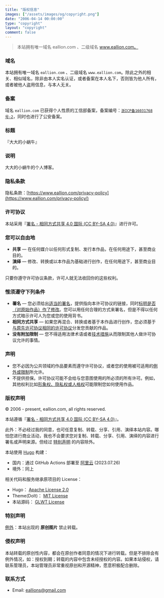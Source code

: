 ```yaml
---
title: "版权信息"
images: ["/assets/images/og/copyright.png"]
date: "2006-04-14 00:00:00"
type: "copyright"
layout: "copyright"
comment: false
---
```


<style>#comments {display:none !important}</style>

> 本站拥有唯一域名 eallion.com 、二级域名 www.eallion.com。

### 域名

本站拥有唯一域名 `eallion.com` 、二级域名 `www.eallion.com`。除此之外的相关、相似域名，除非由本人实名认证，或者备案在本人名下，否则皆为他人所有，或者被他人盗用信息，与本人无关。

### 备案

域名 `eallion.com` 已获得个人性质的工信部备案，备案编号：[`浙ICP备16031768号-2`](http://beian.miit.gov.cn/)，同时也进行了公安备案。

### 标题

『大大的小蜗牛』

### 说明

大大的小蜗牛的个人博客。

### 隐私条款

隐私条款：[https://www.eallion.com/privacy-policy](https://www.eallion.com/privacy-policy/)

### 许可协议

本站采用『[署名 - 相同方式共享 4.0 国际 (CC BY-SA 4.0)](https://creativecommons.org/licenses/by-sa/4.0/deed.zh)』进行许可。

### 您可以自由地

* **共享** — 在任何媒介以任何形式复制、发行本作品，在任何用途下，甚至商业目的。
* **演绎** — 修改、转换或以本作品为基础进行创作，在任何用途下，甚至商业目的。

只要你遵守许可协议条款，许可人就无法收回你的这些权利。

### 惟须遵守下列条件

* **署名** — 您必须给出[适当的署名](https://wiki.creativecommons.org/wiki/License_Versions#Detailed_attribution_comparison_chart)，提供指向本许可协议的链接，同时[标明是否（对原始作品）作了修改](https://wiki.creativecommons.org/wiki/License_Versions#Modifications_and_adaptations_must_be_marked_as_such)。您可以用任何合理的方式来署名，但是不得以任何方式暗示许可人为您或您的使用背书。
* **相同方式共享** — 如果您再混合、转换或者基于本作品进行创作，您必须基于[与原先许可协议相同的许可协议](https://creativecommons.org/faq/#If_I_derive_or_adapt_material_offered_under_a_Creative_Commons_license.2C_which_CC_license.28s.29_can_I_use.3F)分发您贡献的作品。
* **没有附加限制** — 您不得适用法律术语或者[技术措施](https://wiki.creativecommons.org/wiki/License_Versions#Application_of_effective_technological_measures_by_users_of_CC-licensed_works_prohibited)从而限制其他人做许可协议允许的事情。

### 声明

* 您不必因为公共领域的作品要素而遵守许可协议，或者您的使用被可适用的[例外或限制](https://creativecommons.org/faq/#Do_Creative_Commons_licenses_affect_exceptions_and_limitations_to_copyright.2C_such_as_fair_dealing_and_fair_use.3F)所允许。
* 不提供担保。许可协议可能不会给与您意图使用的所必须的所有许可。例如，其他权利比如[形象权、隐私权或人格权](https://wiki.creativecommons.org/Considerations_for_licensors_and_licensees)可能限制您如何使用作品。

### 版权声明

© 2006 - present, eallion.com, all rights reserved.

本站遵循『[署名 - 相同方式共享 4.0 国际 (CC BY-SA 4.0)](https://creativecommons.org/licenses/by-sa/4.0/deed.zh)』。

此外：不必经过我的同意，也可任意复制、转载、分享、引用、演绎本站内容。哪怕您进行商业活动，我也不会要求您对复制、转载、分享、引用、演绎的内容进行署名或声明来源。但经过 [特别声明](#%E7%89%B9%E5%88%AB%E5%A3%B0%E6%98%8E) 的内容除外。

本站使用 [Hugo](https://gohugo.io/) 构建：

* 国内：通过 GitHub Actions 部署至 [阿里云](https://www.aliyun.com/product/oss) (2023.07.26)
* 境外：同上

相关代码和服务继承原项目的 License：

* Hugo： [Apache License 2.0](https://github.com/gohugoio/hugo/blob/master/LICENSE)
* Theme(DoIt)： [MIT License](https://github.com/HEIGE-PCloud/DoIt/blob/main/LICENSE)
* 本站源码： [GLWT License](https://github.com/eallion/eallion.com/blob/main/LICENSE)

### 特别声明

[例外](https://wiki.creativecommons.org/Frequently_Asked_Questions#Do_Creative_Commons_licenses_affect_exceptions_and_limitations_to_copyright.2C_such_as_fair_dealing_and_fair_use.3F)：本站出现的 **原创图片** 禁止转载。

### 侵权声明

本站转载的原创性内容，都会在原创作者同意的情况下进行转载。但是不排除会有例外情况，如：授权到期；转载的内容中包含未经授权的内容。如果本站侵权，请联系管理员，本站管理员非常重视原创和开源精神，愿意积极配合删除。

### 联系方式

* Email: [eallions@gmail.com](mailto:eallions@gmail.com)
